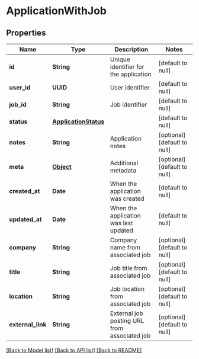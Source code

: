 # ApplicationWithJob
## Properties

| Name | Type | Description | Notes |
|------------ | ------------- | ------------- | -------------|
| **id** | **String** | Unique identifier for the application | [default to null] |
| **user\_id** | **UUID** | User identifier | [default to null] |
| **job\_id** | **String** | Job identifier | [default to null] |
| **status** | [**ApplicationStatus**](ApplicationStatus.md) |  | [default to null] |
| **notes** | **String** | Application notes | [optional] [default to null] |
| **meta** | [**Object**](.md) | Additional metadata | [optional] [default to null] |
| **created\_at** | **Date** | When the application was created | [default to null] |
| **updated\_at** | **Date** | When the application was last updated | [default to null] |
| **company** | **String** | Company name from associated job | [optional] [default to null] |
| **title** | **String** | Job title from associated job | [optional] [default to null] |
| **location** | **String** | Job location from associated job | [optional] [default to null] |
| **external\_link** | **String** | External job posting URL from associated job | [optional] [default to null] |

[[Back to Model list]](../README.md#documentation-for-models) [[Back to API list]](../README.md#documentation-for-api-endpoints) [[Back to README]](../README.md)


